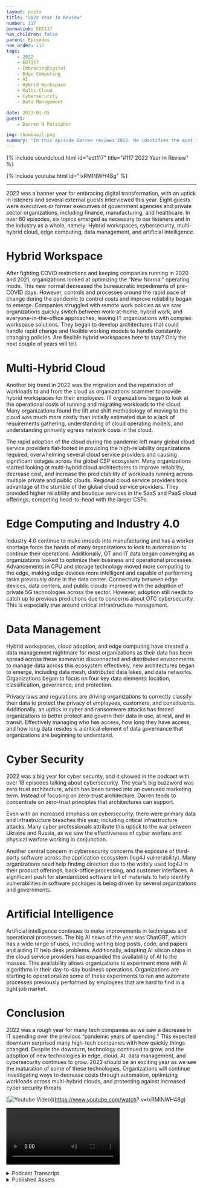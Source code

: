 ```yaml
---
layout: posts
title: "2022 Year In Review"
number: 117
permalink: EDT117
has_children: false
parent: Episodes
nav_order: 117
tags:
    - 2022
    - EDT117
    - EmbracingDigital
    - Edge Computing
    - AI
    - Hybrid Workspace
    - Multi-Cloud
    - Cybersecurity
    - Data Management

date: 2023-01-05
guests:
    - Darren W Pulsipher

img: thumbnail.png
summary: "In this episode Darren reviews 2022. He identifies the most talked about topics on the podcast in 2022 including Data Management, Artificial Intelligence, Cyber Security, Edge Computing, and Hybrid Workspaces. "
---
```


{% include soundcloud.html id="edt117" title="#117 2022 Year In Review" %}

{% include youtube.html id="lxRMINWH48g" %}

---

2022 was a banner year for embracing digital transformation, with an uptick in listeners and several external guests interviewed this year. Eight guests were executives or former executives of government agencies and private sector organizations, including finance, manufacturing, and healthcare. In over 60 episodes, six topics emerged as necessary to our listeners and in the industry as a whole, namely: Hybrid workspaces, cybersecurity, multi-hybrid cloud, edge computing, data management, and artificial intelligence.

# Hybrid Workspace

After fighting COVID restrictions and keeping companies running in 2020 and 2021, organizations looked at optimizing the “New Normal” operating mode. This new normal decreased the bureaucratic impediments of pre-COVID days. However, controls and processes around the rapid pace of change during the pandemic to control costs and improve reliability began to emerge. Companies struggled with remote work policies as we saw organizations quickly switch between work-at-home, hybrid work, and everyone-in-the-office approaches, leaving IT organizations with complex workspace solutions. They began to develop architectures that could handle rapid change and flexible working models to handle constantly changing policies. Are flexible hybrid workspaces here to stay? Only the next couple of years will tell.

# Multi-Hybrid Cloud

Another big trend in 2022 was the migration and the repatriation of workloads to and from the cloud as organizations scammer to provide hybrid workspaces for their employees. IT organizations began to look at the operational costs of running and migrating workloads to the cloud. Many organizations found the lift and shift methodology of moving to the cloud was much more costly than initially estimated due to a lack of requirements gathering, understanding of cloud operating models, and understanding primarily egress network costs in the cloud.

The rapid adoption of the cloud during the pandemic left many global cloud service providers flat-footed in providing the high-reliability organizations required, overwhelming several cloud service providers and causing significant outages across the global CSP ecosystem. Many organizations started looking at multi-hybrid cloud architectures to improve reliability, decrease cost, and increase the predictability of workloads running across multiple private and public clouds. Regional cloud service providers took advantage of the stumble of the global cloud service providers. They provided higher reliability and boutique services in the SaaS and PaaS cloud offerings, competing head-to-head with the larger CSPs.

# Edge Computing and Industry 4.0

Industry 4.0 continue to make inroads into manufacturing and has a worker shortage force the hands of many organizations to look to automation to continue their operations. Additionally, OT and IT data began converging as organizations looked to optimize their business and operational processes. Advancements in CPU and storage technology moved more computing to the edge, making edge devices more intelligent and capable of performing tasks previously done in the data center. Connectivity between edge devices, data centers, and public clouds improved with the adoption of private 5G technologies across the sector. However, adoption still needs to catch up to previous predictions due to concerns about OTC cybersecurity. This is especially true around critical infrastructure management.

# Data Management

Hybrid workspaces, cloud adoption, and edge computing have created a data management nightmare for most organizations as their data has been spread across these somewhat disconnected and distributed environments. to manage data across this ecosystem effectively, new architectures began to emerge, including data mesh, distributed data lakes, and data networks. Organizations began to focus on four key data elements: location, classification, governance, and protection.

Privacy laws and regulations are driving organizations to correctly classify their data to protect the privacy of employees, customers, and constituents. Additionally, an uptick in cyber and ransomware attacks has forced organizations to better protect and govern their data in use, at rest, and in transit. Effectively managing who has access, how long they have access, and how long data resides is a critical element of data governance that organizations are beginning to understand.

# Cyber Security

2022 was a big year for cyber security, and it showed in the podcast with over 18 episodes talking about cybersecurity. The year’s big buzzword was zero trust architecture, which has been turned into an overused marketing term. Instead of focusing on zero-trust architecture, Darren tends to concentrate on zero-trust principles that architectures can support.

Even with an increased emphasis on cybersecurity, there were primary data and infrastructure breaches this year, including critical infrastructure attacks. Many cyber professionals attribute this uptick to the war between Ukraine and Russia, as we saw the effectiveness of cyber warfare and physical warfare working in conjunction.

Another central concern in cybersecurity concerns the exposure of third-party software across the application ecosystem (log4J vulnerability). Many organizations need help finding direction due to the widely used log4J in their product offerings, back-office processing, and customer interfaces. A significant push for standardized software bill of materials to help identify vulnerabilities in software packages is being driven by several organizations and governments.

# Artificial Intelligence

Artificial intelligence continues to make improvements in techniques and operational processes. The big AI news of the year was ChatGBT, which has a wide range of uses, including writing blog posts, code, and papers and aiding IT help desk problems. Additionally, adopting AI silicon chips in the cloud service providers has expanded the availability of AI to the masses. This availability allows organizations to experiment more with AI algorithms in their day-to-day business operations. Organizations are starting to operationalize some of these experiments to run and automate processes previously performed by employees that are hard to find in a tight job market.

# Conclusion

2022 was a rough year for many tech companies as we saw a decrease in IT spending over the previous “pandemic years of spending.” This expected downturn surprised many high-tech companies with how quickly things changed. Despite the downturn, technology continued to grow, and the adoption of new technologies in edge, cloud, AI, data management, and cybersecurity continues to grow. 2023 should be an exciting year as we see the maturation of some of these technologies. Organizations will continue investigating ways to decrease costs through automation, optimizing workloads across multi-hybrid clouds, and protecting against increased cyber security threats.

[![Youtube Video](https://img.youtube.com/vi/lxRMINWH48g/maxresdefault.jpg)](https://www.youtube.com/watch?
v=lxRMINWH48g)

<video src="https://youtu.be/lxRMINWH48g"></video>


<details>
<summary> Podcast Transcript </summary>

<p>﻿1</p>
<p>On today's episode,</p>
<p>a look back at 2022.</p>
<p>Hey, today it's just me on the podcast</p>
<p>talking about the big trends</p>
<p>that we saw in 2022,</p>
<p>especially on our podcast.</p>
<p>And it was really kind of fun to go back</p>
<p>and take a look at all</p>
<p>the different podcasts</p>
<p>that we did over this last year</p>
<p>and find out, yeah,</p>
<p>where do we spend most of our time?</p>
<p>And I actually had a lot of fun doing this</p>
<p>because it brought back</p>
<p>memories of people I interviewed.</p>
<p>We did eight executive interviews</p>
<p>this last year,</p>
<p>great interviews</p>
<p>with former CEOs, CTOs, CEOs.</p>
<p>It was wonderful talking to them</p>
<p>about their experience in managing</p>
<p>organizations through technology</p>
<p>transformations and and all the above.</p>
<p>And in those interviews</p>
<p>and several other interviews that we did,</p>
<p>we found six really major trends</p>
<p>that we saw in 2022.</p>
<p>The trends are here you go.</p>
<p>Drum roll, please.</p>
<p>Hybrid workspace,</p>
<p>cybersecurity, cloud technology,</p>
<p>edge computing, data management,</p>
<p>and of course, the one that everyone's</p>
<p>thinking about, artificial intelligence.</p>
<p>We're still waiting for the,</p>
<p>you know, the the A.I.</p>
<p>to take over the world.</p>
<p>Hasn't happened yet.</p>
<p>Don't think it will in 2023.</p>
<p>But we saw an emergence</p>
<p>of some really cool AI tools in 2022.</p>
<p>Let's dive right into each one of these</p>
<p>and let's start with probably</p>
<p>the most profound thing that we saw in</p>
<p>At the beginning of 2022,</p>
<p>it was just getting out of COVID.</p>
<p>People were starting</p>
<p>to go back to the office.</p>
<p>There were a lot of fits and starts</p>
<p>on that because of outbreaks and caution.</p>
<p>And but during COVID,</p>
<p>it moved really fast.</p>
<p>They move really fast to get people</p>
<p>working from home at Starbucks,</p>
<p>in cabins in the mountains. It was crazy.</p>
<p>People were working</p>
<p>from all over the place</p>
<p>and people started</p>
<p>going back into the office.</p>
<p>So we needed this real flexibility</p>
<p>on, Hey, where is my work?</p>
<p>Is my work just on my laptop?</p>
<p>Is it up in the cloud?</p>
<p>Is it in virtual</p>
<p>desktops, in VDI, in my data center or in</p>
<p>It was it was an interesting</p>
<p>time to see what was going on.</p>
<p>At the same time,</p>
<p>we saw a lot of pressure,</p>
<p>a lot of pressure from cost pressures</p>
<p>on a decrease.</p>
<p>It cost because during COVID we kind of</p>
<p>let it costs run a little rampant</p>
<p>because we wanted people working so</p>
<p>that we can continue the business growing.</p>
<p>This was great for I.T.</p>
<p>They were able to move very quickly</p>
<p>and got the funding that they needed.</p>
<p>But 2022 saw a pullback</p>
<p>a little bit on that.</p>
<p>We got to control costs.</p>
<p>We still need to move fast like we did,</p>
<p>and we showed that</p>
<p>we could during the pandemic,</p>
<p>but we also needed</p>
<p>to put some controls in place so we didn't</p>
<p>blow things out of proportion.</p>
<p>We didn't, you know, blow, blow</p>
<p>the budget on everything.</p>
<p>So it was an interesting time in 2020</p>
<p>to have lots of podcast</p>
<p>episodes on the normal getting back</p>
<p>to the new normal and what that means</p>
<p>and cultural change during the pandemic</p>
<p>and how that affected everyone.</p>
<p>Go back and listen to</p>
<p>those are fascinating</p>
<p>discussions that we had with people</p>
<p>from several different industries</p>
<p>inside Intel as well as outside of Intel</p>
<p>in government and industry.</p>
<p>It was really fascinating.</p>
<p>Another major trend that we saw was cloud</p>
<p>computing,</p>
<p>another uptick in cloud computing,</p>
<p>more people moving to the cloud.</p>
<p>And we also saw a big surge</p>
<p>in regional clouds,</p>
<p>smaller cloud service providers</p>
<p>that are more a little bit more boutique</p>
<p>and can provide different services than</p>
<p>the big global cloud service providers.</p>
<p>And we saw people moving to them</p>
<p>because as from reliability,</p>
<p>we had several</p>
<p>cloud outages in the major CSPs this year.</p>
<p>I think the massive growth got a little</p>
<p>in front of them, a little bit.</p>
<p>Also, the cloud service</p>
<p>providers of global ones were moving up</p>
<p>the stack into new SAS</p>
<p>and Paths platforms, which</p>
<p>they maybe weren't architected completely.</p>
<p>Great. So we ran into some problems.</p>
<p>There were some outages that caused</p>
<p>some major outages</p>
<p>for for large companies.</p>
<p>So we started seeing also these companies</p>
<p>look at not just putting all their eggs</p>
<p>into one cloud service provider,</p>
<p>but into multiple cloud service providers</p>
<p>and also on their own data centers</p>
<p>in private cloud, we saw an interesting</p>
<p>uptick in private cloud.</p>
<p>We're seeing a lot of rumors around</p>
<p>Broadcom buying VMware,</p>
<p>which is the largest</p>
<p>private cloud software vendor, VMware.</p>
<p>And we saw some competitors</p>
<p>make some really strong</p>
<p>footholds in the private cloud space.</p>
<p>And competition is always good.</p>
<p>We like competition because it improves</p>
<p>the technology and the offerings</p>
<p>and possibly will decrease in price</p>
<p>in the private cloud.</p>
<p>So the multi hybrid cloud really started</p>
<p>to take its form this last year</p>
<p>because of some faltering that we saw</p>
<p>in the typical cloud service providers.</p>
<p>Another thing that we saw</p>
<p>that people were a little bit shocked of,</p>
<p>we had three episodes on this alone</p>
<p>was controlling costs in the cloud.</p>
<p>A lot of people see this sticker shock</p>
<p>when they first</p>
<p>get their first monthly cloud bill</p>
<p>and they're like, Oh my goodness,</p>
<p>that was more than what I expected.</p>
<p>There are a lot of</p>
<p>there are a lot of nuances to cloud costs,</p>
<p>especially when it comes to egress</p>
<p>and network.</p>
<p>Network costs.</p>
<p>Those things</p>
<p>tend to get people a little off guard</p>
<p>because they're not quite</p>
<p>used to the change</p>
<p>in operating that you do when you move to</p>
<p>a cloud service providers.</p>
<p>A lot of people</p>
<p>that got stuck with really large</p>
<p>cloud bills were the lift and shift.</p>
<p>I'm just going to lift</p>
<p>what I have shift in the cloud</p>
<p>and and work like normal day.</p>
<p>They typically ran into higher costs</p>
<p>in what they expected.</p>
<p>So again, we see cloud strategy</p>
<p>really taking place in 2022, really</p>
<p>that multi hybrid cloud as options</p>
<p>that people are looking for.</p>
<p>Now, another really big trend that we saw</p>
<p>in 2022 was edge computing.</p>
<p>And as the edge has become more capable,</p>
<p>we can do really crazy things on the edge.</p>
<p>Now because there's so much compute power</p>
<p>in these small form factors</p>
<p>and low wattage that we're starting</p>
<p>to see more capabilities out to the edge,</p>
<p>which means we have a lot</p>
<p>of really interesting things</p>
<p>going on out there</p>
<p>like t operational technology and i.t.</p>
<p>Information technology,</p>
<p>convergence is starting to happen</p>
<p>where i'm moving data across</p>
<p>those typically air gapped boundaries</p>
<p>and that</p>
<p>in itself has caused a whole bunch</p>
<p>of interesting problems in cybersecurity,</p>
<p>which we'll get to later.</p>
<p>And we're certainly seeing it across</p>
<p>multiple verticals health care,</p>
<p>manufacturing, energy</p>
<p>production, transportation.</p>
<p>We're starting to see</p>
<p>the promises of industry</p>
<p>for auto really starting</p>
<p>to take</p>
<p>really starting to come come about.</p>
<p>It's really starting to happen.</p>
<p>It's not moving as fast as we had hoped.</p>
<p>But I think that the emergence of private</p>
<p>And we saw some of the private 5G</p>
<p>offerings happen this year,</p>
<p>which is great with Flex</p>
<p>Ran and things like that,</p>
<p>a lot more flexible.</p>
<p>The barriers to entry into private</p>
<p>than it is for 4G</p>
<p>and other technologies like that.</p>
<p>So edge computing</p>
<p>I think is going to be big again</p>
<p>in 2023 and 2024.</p>
<p>Now that I have all my data scattered</p>
<p>in the cloud, in the data center</p>
<p>and out on the edge everywhere, guess what</p>
<p>the next major thing that we saw this</p>
<p>last year, and I think it's an emerging,</p>
<p>it's very nascent right now.</p>
<p>You're right, it's data management.</p>
<p>So data management took a major,</p>
<p>major role this last year</p>
<p>and people are still trying to grasp it.</p>
<p>They're trying to get their head around it</p>
<p>because my data is now</p>
<p>scattered everywhere.</p>
<p>And so how do I manage all that data?</p>
<p>How do I protect all that data,</p>
<p>and then how do I classify that data?</p>
<p>So those are kind of the</p>
<p>the four key pillars of data management</p>
<p>that we saw location,</p>
<p>classification, governance and protection.</p>
<p>On the classification</p>
<p>side, we're seeing organizations</p>
<p>being I don't know what the right word is</p>
<p>burdened with data</p>
<p>classification because of regulation.</p>
<p>There's a lot of regulations</p>
<p>around data privacy.</p>
<p>That means I have to do a better job</p>
<p>at classifying my data, making sure</p>
<p>that who has access to my data</p>
<p>and the right data</p>
<p>at the right time also ties in to that,</p>
<p>which is data governance, right?</p>
<p>Who has access for how long,</p>
<p>and then how long do I need to keep</p>
<p>keep that data</p>
<p>under this specific classification?</p>
<p>And then the fourth pillar,</p>
<p>of course, is protection.</p>
<p>Really interest</p>
<p>staying interesting and growth</p>
<p>in data protection specifically around</p>
<p>confidential computing.</p>
<p>So if you don't know</p>
<p>what confidential computing is,</p>
<p>we had like four podcasts</p>
<p>on confidential computing.</p>
<p>Really fascinating stuff.</p>
<p>It's protecting our data in use.</p>
<p>So encrypting our data while we're using</p>
<p>our data in the CPU and protecting it from</p>
<p>from attacks, cyber attacks and threats,</p>
<p>keeping my secrets secret</p>
<p>and not out on disk and things like that.</p>
<p>Some really cool technology</p>
<p>around encryption</p>
<p>encryption in silicon.</p>
<p>So that gives us the ability to encrypt in</p>
<p>use at rest and in transit.</p>
<p>So take a look at those</p>
<p>those podcasts on confidential computing,</p>
<p>great,</p>
<p>great new technology is like SGX and tDCS,</p>
<p>of course by Intel are available</p>
<p>there that really open the doors to that.</p>
<p>And the great news is some of the cloud</p>
<p>service providers have adopted</p>
<p>those technologies and other technologies</p>
<p>around confidential computing.</p>
<p>So it's now available</p>
<p>to try out in the cloud.</p>
<p>And then also you can buy it</p>
<p>in your own data centers, too.</p>
<p>So really interesting stuff</p>
<p>around this data management concept.</p>
<p>Now the next the next one</p>
<p>and probably in fact,</p>
<p>it was the one that had the most episodes</p>
<p>this year</p>
<p>in 2022 was cybersecurity.</p>
<p>We had oh, 18 to 20 AI.</p>
<p>Some of them were fudged a little bit</p>
<p>because we ended up</p>
<p>talking about cybersecurity,</p>
<p>even though the topic may have been</p>
<p>data management</p>
<p>because cybersecurity plays everywhere.</p>
<p>But there were 18 to</p>
<p>and wow, incredible episodes.</p>
<p>Everything.</p>
<p>Everything from ransomware attacks</p>
<p>to thwarting ransomware attacks to</p>
<p>new ways of looking at micro segmentation</p>
<p>for protection and firewall management.</p>
<p>Really interesting things.</p>
<p>All of us circling around the big buzz</p>
<p>word of the day</p>
<p>is zero trust architecture.</p>
<p>I know we've all heard it.</p>
<p>It's a big buzzword,</p>
<p>it's a marketing term, but</p>
<p>zero trust architecture</p>
<p>principles are real</p>
<p>and they're starting to be used</p>
<p>more and more.</p>
<p>So this is something</p>
<p>we most definitely want to keep an eye on.</p>
<p>We saw a lot this year in Zero Trust.</p>
<p>Everyone says they have zero trust.</p>
<p>Look at the principles.</p>
<p>It's not just an architecture.</p>
<p>It's also has to do with process</p>
<p>improvement that you need to put in place.</p>
<p>It's a new way of thinking about</p>
<p>security in the cloud,</p>
<p>in your data center</p>
<p>and also on the edge as well.</p>
<p>Also, we saw major breaches</p>
<p>in ransomware attacks in security,</p>
<p>critical infrastructure,</p>
<p>security was attacked heavily this year.</p>
<p>The war between the Ukraine</p>
<p>and Russia unleashed</p>
<p>a bunch of cyber attacks during that war</p>
<p>on each country</p>
<p>and also our allies to those countries.</p>
<p>So really interesting to see how</p>
<p>cyber security and cyber warfare</p>
<p>is going to play</p>
<p>with physical warfare</p>
<p>in conjunction in the future.</p>
<p>Interestingly enough,</p>
<p>a lot of surveys were done this last year</p>
<p>on cyber security.</p>
<p>Number one,</p>
<p>threat number one attack, phishing.</p>
<p>It still remains the primary attack vector</p>
<p>because humans are involved.</p>
<p>I myself have fallen.</p>
<p>I've fallen to the phishing attacks</p>
<p>that are it</p>
<p>department does on its own employees.</p>
<p>So I've had to take the training</p>
<p>a couple of times</p>
<p>because I said, Oh,</p>
<p>that looks really interesting.</p>
<p>I think we all kind of fall for that.</p>
<p>Sometimes.</p>
<p>Got to be more careful.</p>
<p>So we have to be cautious of the</p>
<p>phishing attacks that are out there.</p>
<p>And then probably the most notarized</p>
<p>or our of those famous</p>
<p>things that happened this year</p>
<p>where software supply chain attacks,</p>
<p>we had log forge with vulnerabilities</p>
<p>that were exposed.</p>
<p>Right.</p>
<p>That was huge because</p>
<p>almost everyone uses log for G</p>
<p>and it caught a lot of i.t organizations</p>
<p>and software development organizations</p>
<p>a little off,</p>
<p>off foot,</p>
<p>maybe on their back foot a little bit</p>
<p>because they weren't</p>
<p>sure if they had log, forge or not.</p>
<p>So we saw a big huge cry for</p>
<p>we need software bill of materials</p>
<p>when you're delivering software</p>
<p>or using software.</p>
<p>And there's been some standards groups</p>
<p>that have come up like ECF</p>
<p>s bomb group, the software bomb group</p>
<p>that have come up with some standards</p>
<p>around</p>
<p>software bombs,</p>
<p>how to use them, how to produce them</p>
<p>so that we can get a better idea</p>
<p>of where we do have vulnerabilities</p>
<p>in our workloads, in our infrastructure,</p>
<p>both in the cloud, on the edge</p>
<p>and in the data center.</p>
<p>So cybersecurity will continue</p>
<p>to be big in 2023.</p>
<p>Kind of check out my next episode</p>
<p>where I go in</p>
<p>depth on 2023 what I think the big items</p>
<p>will be that year</p>
<p>and we'll get some feedback</p>
<p>from you guys, my listeners</p>
<p>too, to see what you think about that.</p>
<p>Now the last one</p>
<p>and probably the coolest one, right?</p>
<p>Because it's bleeding edge stuff.</p>
<p>No, it's not Quantum computing.</p>
<p>There were some inroads in quantum,</p>
<p>but artificial intelligence</p>
<p>AI that that was a big one.</p>
<p>This last year.</p>
<p>We did several episodes on the podcast</p>
<p>about it.</p>
<p>Probably the biggest news in</p>
<p>AI this last year and towards</p>
<p>the end of the year was open A.I.</p>
<p>releasing Chat GB t</p>
<p>Pig. You know, I played around with it</p>
<p>a little bit.</p>
<p>It's pretty cool, I have to admit,</p>
<p>and it possibilities of it.</p>
<p>My brain are just starting to wrap around</p>
<p>what can I really do with this thing?</p>
<p>And it's pretty impressive.</p>
<p>So a generalized solution like that</p>
<p>that I can use</p>
<p>in several different things,</p>
<p>even maybe even responding</p>
<p>to your comments on my podcast,</p>
<p>my come from Chat GB t,</p>
<p>I don't know, we'll have to wait and see,</p>
<p>but it can also help write code.</p>
<p>It can help.</p>
<p>There's a lot of things in chat Gee GB t</p>
<p>that we're seeing interesting things now.</p>
<p>Also this last year</p>
<p>we saw a huge uptick in AI silicon chips.</p>
<p>So these are chips, neuromorphic computing</p>
<p>chips that are available</p>
<p>to purchase</p>
<p>and or rent from the cloud</p>
<p>service providers</p>
<p>where many of the cloud service</p>
<p>providers have adopted</p>
<p>neuromorphic computing as an offering</p>
<p>where it is so screaming fast</p>
<p>when it comes to training and inference</p>
<p>and things like that,</p>
<p>much faster</p>
<p>even than the GPUs at a lower wattage.</p>
<p>Those are now available in the cloud</p>
<p>or for purchasing your own data center.</p>
<p>And some of the wattage is even so small</p>
<p>that we can push it down into edge</p>
<p>devices.</p>
<p>We're talking 2 to 5 watts type of thing.</p>
<p>So really cool stuff for the Edge</p>
<p>and A.I.</p>
<p>chips that came out this this year.</p>
<p>Also, we're starting to see organizations</p>
<p>move out of using</p>
<p>AI in a science experiment</p>
<p>into operationalizing AI</p>
<p>in their day to day</p>
<p>workflows that they're doing in their</p>
<p>in their day</p>
<p>to day business that they have.</p>
<p>So that's another major uptick.</p>
<p>And we're feeling</p>
<p>the growing pains around operationalizing</p>
<p>A.I..</p>
<p>We're starting to see the emergence of</p>
<p>AI ops, just like DevOps.</p>
<p>We've got air ops</p>
<p>and we're seeing and we're bumping up</p>
<p>against some of the rough edges.</p>
<p>It'll get polished off, Will will grow</p>
<p>over the next couple of years</p>
<p>in the air space as it becomes</p>
<p>more readily available and operational.</p>
<p>I so I can, I can churn out</p>
<p>a I applications more readily.</p>
<p>Now another thing that we saw</p>
<p>and this is really interesting</p>
<p>is we saw new types of cyber attacks.</p>
<p>Again, cyber cyber security comes up,</p>
<p>but new types of cyber attacks on A.I.</p>
<p>and and A.I.</p>
<p>because A.I.</p>
<p>has more moving parts than a typical</p>
<p>application,</p>
<p>because I have my application,</p>
<p>I also have my data</p>
<p>that's driving the application</p>
<p>and the data that I'm analyzing</p>
<p>and the data them spitting out.</p>
<p>So lots of moving parts there.</p>
<p>And a lot of times with A.I.,</p>
<p>I'm dealing with the real world.</p>
<p>There's been some interesting</p>
<p>AI attacks that we've seen</p>
<p>that are attacking both the model</p>
<p>by changing parts of the model</p>
<p>or attacking the model</p>
<p>through the input coming in</p>
<p>by sending different types of disruption</p>
<p>into those input data streams.</p>
<p>We're starting to see the AI models</p>
<p>miss things and things.</p>
<p>So cyber attacks and I are increasing.</p>
<p>Research is being done on this</p>
<p>to how that's worked out as well.</p>
<p>So I hope your 2022 was a good year.</p>
<p>It was a transformational year</p>
<p>for a lot of people.</p>
<p>I think we saw that in the tech markets</p>
<p>as tech kind of stumbled a little bit</p>
<p>this last year</p>
<p>as far as we had this big, huge</p>
<p>two years of just spending like crazy</p>
<p>to keep every everything going.</p>
<p>And we had what I would call</p>
<p>a typical drawback after that.</p>
<p>And we had some stumbles,</p>
<p>but we absolutely do.</p>
<p>The chip shortage being one of those</p>
<p>stumbles, which</p>
<p>we continue to go through, the chip</p>
<p>shortage, especially on edge devices.</p>
<p>The automotive industry, for example,</p>
<p>is still has a major</p>
<p>chip shortage</p>
<p>that we're trying to get through still.</p>
<p>But 2023</p>
<p>I think will be an interesting year.</p>
<p>I think it's another transition year.</p>
<p>I'm hoping towards the end of the year</p>
<p>we'll see this massive</p>
<p>growth in these technologies</p>
<p>and maybe more.</p>
<p>But check out my next podcast episode</p>
<p>where we'll go more in</p>
<p>depth in what I see coming in 2023.</p>

</details>

<details>
<summary> Published Assets </summary>


</details>
